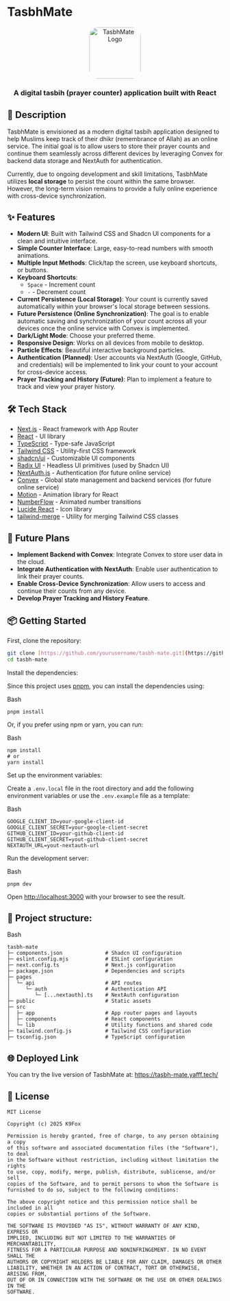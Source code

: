 # TasbhMate

<div align="center">
  <img src="public/logo.png" alt="TasbhMate Logo" width="120" height="120" style="border-radius: 20px;">
  <h3>A digital tasbih (prayer counter) application built with React</h3>
</div>

## 📝 Description

TasbhMate is envisioned as a modern digital tasbih application designed to help Muslims keep track of their dhikr (remembrance of Allah) as an online service. The initial goal is to allow users to store their prayer counts and continue them seamlessly across different devices by leveraging Convex for backend data storage and NextAuth for authentication.

Currently, due to ongoing development and skill limitations, TasbhMate utilizes **local storage** to persist the count within the same browser. However, the long-term vision remains to provide a fully online experience with cross-device synchronization.

## ✨ Features

- **Modern UI**: Built with Tailwind CSS and Shadcn UI components for a clean and intuitive interface.
- **Simple Counter Interface**: Large, easy-to-read numbers with smooth animations.
- **Multiple Input Methods**: Click/tap the screen, use keyboard shortcuts, or buttons.
- **Keyboard Shortcuts**:
  - `Space` - Increment count
  - `-` - Decrement count
- **Current Persistence (Local Storage)**: Your count is currently saved automatically within your browser's local storage between sessions.
- **Future Persistence (Online Synchronization)**: The goal is to enable automatic saving and synchronization of your count across all your devices once the online service with Convex is implemented.
- **Dark/Light Mode**: Choose your preferred theme.
- **Responsive Design**: Works on all devices from mobile to desktop.
- **Particle Effects**: Beautiful interactive background particles.
- **Authentication (Planned)**: User accounts via NextAuth (Google, GitHub, and credentials) will be implemented to link your count to your account for cross-device access.
- **Prayer Tracking and History (Future)**: Plan to implement a feature to track and view your prayer history.

## 🛠️ Tech Stack

- [Next.js](https://nextjs.org/) - React framework with App Router
- [React](https://react.dev/) - UI library
- [TypeScript](https://www.typescriptlang.org/) - Type-safe JavaScript
- [Tailwind CSS](https://tailwindcss.com/) - Utility-first CSS framework
- [shadcn/ui](https://ui.shadcn.com/) - Customizable UI components
- [Radix UI](https://www.radix-ui.com/) - Headless UI primitives (used by Shadcn UI)
- [NextAuth.js](https://next-auth.js.org/) - Authentication (for future online service)
- [Convex](https://www.convex.dev/) - Global state management and backend services (for future online service)
- [Motion](https://motion.dev/) - Animation library for React
- [NumberFlow](https://github.com/number-flow/react) - Animated number transitions
- [Lucide React](https://lucide.dev/) - Icon library
- [tailwind-merge](https://github.com/dcastil/tailwind-merge) - Utility for merging Tailwind CSS classes

## 🚀 Future Plans

- **Implement Backend with Convex**: Integrate Convex to store user data in the cloud.
- **Integrate Authentication with NextAuth**: Enable user authentication to link their prayer counts.
- **Enable Cross-Device Synchronization**: Allow users to access and continue their counts from any device.
- **Develop Prayer Tracking and History Feature**.

## 📦 Getting Started

First, clone the repository:

```bash
git clone [https://github.com/yourusername/tasbh-mate.git](https://github.com/yourusername/tasbh-mate.git)
cd tasbh-mate
```

Install the dependencies:

Since this project uses [pnpm](https://pnpm.io/), you can install the dependencies using:

Bash

```
pnpm install

```

Or, if you prefer using npm or yarn, you can run:

Bash

```
npm install
# or
yarn install

```

Set up the environment variables:

Create a `.env.local` file in the root directory and add the following environment variables or use the `.env.example` file as a template:

Bash

```
GOOGLE_CLIENT_ID=your-google-client-id
GOOGLE_CLIENT_SECRET=your-google-client-secret
GITHUB_CLIENT_ID=your-github-client-id
GITHUB_CLIENT_SECRET=yout-github-client-secret
NEXTAUTH_URL=yout-nextauth-url

```

Run the development server:

Bash

```
pnpm dev

```

Open [http://localhost:3000](https://www.google.com/search?q=http://localhost:3000) with your browser to see the result.

## 📂 Project structure:

Bash

```
tasbh-mate
├─ components.json              # Shadcn UI configuration
├─ eslint.config.mjs            # ESLint configuration
├─ next.config.ts               # Next.js configuration
├─ package.json                 # Dependencies and scripts
├─ pages
│  └─ api                       # API routes
│     └─ auth                   # Authentication API
│        └─ [...nextauth].ts    # NextAuth configuration
├─ public                       # Static assets
├─ src
│  ├─ app                       # App router pages and layouts
│  ├─ components                # React components
│  └─ lib                       # Utility functions and shared code
├─ tailwind.config.js           # Tailwind CSS configuration
├─ tsconfig.json                # TypeScript configuration

```

## 🌐 Deployed Link

You can try the live version of TasbhMate at: https://tasbh-mate.yafff.tech/

## 📄 License

```
MIT License

Copyright (c) 2025 K9Fox

Permission is hereby granted, free of charge, to any person obtaining a copy
of this software and associated documentation files (the "Software"), to deal
in the Software without restriction, including without limitation the rights
to use, copy, modify, merge, publish, distribute, sublicense, and/or sell
copies of the Software, and to permit persons to whom the Software is
furnished to do so, subject to the following conditions:

The above copyright notice and this permission notice shall be included in all
copies or substantial portions of the Software.

THE SOFTWARE IS PROVIDED "AS IS", WITHOUT WARRANTY OF ANY KIND, EXPRESS OR
IMPLIED, INCLUDING BUT NOT LIMITED TO THE WARRANTIES OF MERCHANTABILITY,
FITNESS FOR A PARTICULAR PURPOSE AND NONINFRINGEMENT. IN NO EVENT SHALL THE
AUTHORS OR COPYRIGHT HOLDERS BE LIABLE FOR ANY CLAIM, DAMAGES OR OTHER
LIABILITY, WHETHER IN AN ACTION OF CONTRACT, TORT OR OTHERWISE, ARISING FROM,
OUT OF OR IN CONNECTION WITH THE SOFTWARE OR THE USE OR OTHER DEALINGS IN THE
SOFTWARE.

```